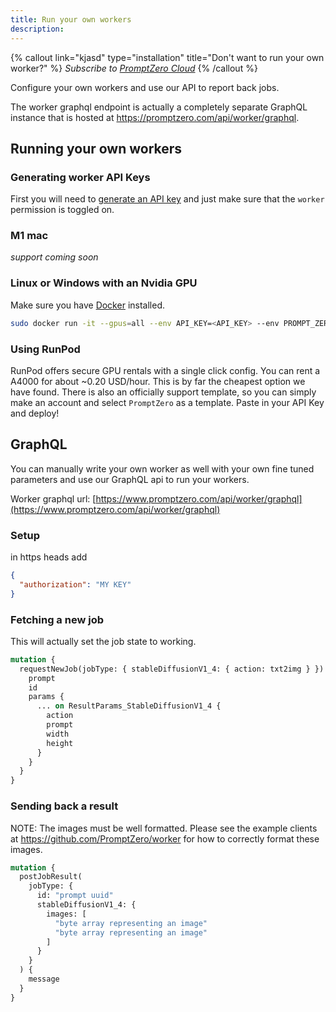 ```yaml
---
title: Run your own workers
description:
---
```


{% callout link="kjasd" type="installation" title="Don't want to run your own worker?" %}
_Subscribe to [PromptZero Cloud](https://www.promptzero.com/cloud)_
{% /callout %}

Configure your own workers and use our API to report back jobs.

The worker graphql endpoint is actually a completely separate GraphQL instance that is hosted at https://promptzero.com/api/worker/graphql.

## Running your own workers

### Generating worker API Keys

First you will need to [generate an API key](/docs/generating-api-keys) and just make sure that the `worker` permission is toggled on.

### M1 mac

_support coming soon_

### Linux or Windows with an Nvidia GPU

Make sure you have [Docker](https://docs.docker.com/engine/install/) installed.

```bash
sudo docker run -it --gpus=all --env API_KEY=<API_KEY> --env PROMPT_ZERO_URL=https://www.promptzero.com chitalian/promptzero-worker:0.0.1 bash -c "conda run --no-capture-output -n ldm python prompt_zero.py"
```

### Using RunPod

RunPod offers secure GPU rentals with a single click config. You can rent a A4000 for about ~0.20 USD/hour. This is by far the cheapest option we have found. There is also an officially support template, so you can simply make an account and select `PromptZero` as a template. Paste in your API Key and deploy!

## GraphQL

You can manually write your own worker as well with your own fine tuned parameters and use our GraphQL api to run your workers.

Worker graphql url: [https://www.promptzero.com/api/worker/graphql](https://www.promptzero.com/api/worker/graphql)

### Setup

in https heads add

```json
{
  "authorization": "MY KEY"
}
```

### Fetching a new job

This will actually set the job state to working.

```graphql
mutation {
  requestNewJob(jobType: { stableDiffusionV1_4: { action: txt2img } }) {
    prompt
    id
    params {
      ... on ResultParams_StableDiffusionV1_4 {
        action
        prompt
        width
        height
      }
    }
  }
}
```

### Sending back a result

NOTE: The images must be well formatted. Please see the example clients at https://github.com/PromptZero/worker for how to correctly format these images.

```graphql
mutation {
  postJobResult(
    jobType: {
      id: "prompt uuid"
      stableDiffusionV1_4: {
        images: [
          "byte array representing an image"
          "byte array representing an image"
        ]
      }
    }
  ) {
    message
  }
}
```
